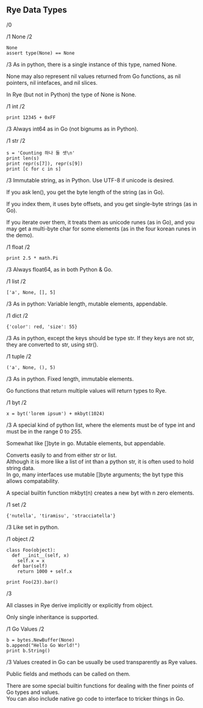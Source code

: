 ## Rye Data Types

/0

/1 None
/2
```
None
assert type(None) == None
```

/3
As in python, there is a single instance of this type, named None.

None may also represent nil values returned from Go functions,
as nil pointers, nil intefaces, and nil slices.

In Rye (but not in Python) the type of None is None.

/1 int
/2
```
print 12345 + 0xFF
```
/3 Always int64 as in Go (not bignums as in Python).

/1 str
/2
```
s = 'Counting 하나 둘 셋\n'
print len(s)
print repr(s[7]), repr(s[9])
print [c for c in s]
```
/3
Immutable string, as in Python.  Use UTF-8 if unicode is desired.

If you ask len(), you get the byte length of the string (as in Go).

If you index them, it uses byte offsets, and you get single-byte strings (as in Go).

If you iterate over them, it treats them as unicode runes (as in Go), and you may get a multi-byte char for some elements (as in the four korean runes in the demo).

/1 float
/2
```
print 2.5 * math.Pi
```
/3 Always float64, as in both Python & Go.

/1 list
/2
```
['a', None, [], 5]
```
/3 As in python: Variable length, mutable elements, appendable.

/1 dict
/2
```
{'color': red, 'size': 55}
```
/3
As in python, except the keys should be type str.
If they keys are not str, they are converted to str, using str().

/1 tuple
/2
```
('a', None, (), 5)
```
/3 As in python.  Fixed length, immutable elements.

Go functions that return multiple values will return types to Rye.

/1 byt
/2
```
x = byt('lorem ipsum') + mkbyt(1024)
```
/3
A special kind of python list,
where the elements must be of type int  and must be in the range 0 to 255.

Somewhat like []byte in go.  Mutable elements, but appendable.

Converts easily to and from either str or list.  
Although it is more like a list of int than a python str, it is often used
to hold string data.  
In go, many interfaces use mutable []byte arguments; the byt type this allows compatability.

A special builtin function mkbyt(n) creates a new byt with n zero elements.

/1 set
/2
```
{'nutella', 'tiramisu', 'stracciatella'}
```
/3 Like set in python.

/1 object
/2
```
class Foo(object):
  def __init__(self, x)
    self.x = x
  def bar(self)
    return 1000 + self.x

print Foo(23).bar()
```
/3 

All classes in Rye derive implicitly or explicitly from object.

Only single inheritance is supported.

/1 Go Values
/2
```
b = bytes.NewBuffer(None)
b.append("Hello Go World!")
print b.String()
```
/3
Values created in Go can be usually be used transparently as Rye values.

Public fields and methods can be called on them.

There are some special builtin functions for dealing with the finer points
of Go types and values.  
You can also include native go code to interface to tricker things in Go.

